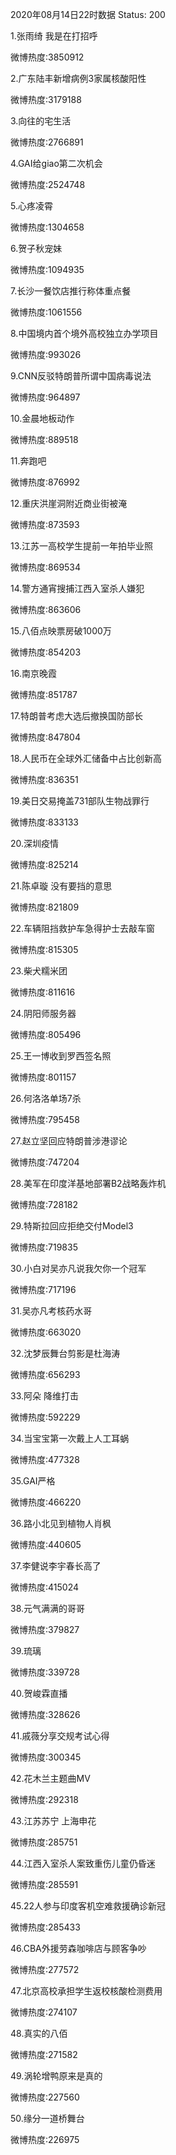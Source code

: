 2020年08月14日22时数据
Status: 200

1.张雨绮 我是在打招呼

微博热度:3850912

2.广东陆丰新增病例3家属核酸阳性

微博热度:3179188

3.向往的宅生活

微博热度:2766891

4.GAI给giao第二次机会

微博热度:2524748

5.心疼凌霄

微博热度:1304658

6.贺子秋宠妹

微博热度:1094935

7.长沙一餐饮店推行称体重点餐

微博热度:1061556

8.中国境内首个境外高校独立办学项目

微博热度:993026

9.CNN反驳特朗普所谓中国病毒说法

微博热度:964897

10.金晨地板动作

微博热度:889518

11.奔跑吧

微博热度:876992

12.重庆洪崖洞附近商业街被淹

微博热度:873593

13.江苏一高校学生提前一年拍毕业照

微博热度:869534

14.警方通宵搜捕江西入室杀人嫌犯

微博热度:863606

15.八佰点映票房破1000万

微博热度:854203

16.南京晚霞

微博热度:851787

17.特朗普考虑大选后撤换国防部长

微博热度:847804

18.人民币在全球外汇储备中占比创新高

微博热度:836351

19.美日交易掩盖731部队生物战罪行

微博热度:833133

20.深圳疫情

微博热度:825214

21.陈卓璇 没有要挡的意思

微博热度:821809

22.车辆阻挡救护车急得护士去敲车窗

微博热度:815305

23.柴犬糯米团

微博热度:811616

24.阴阳师服务器

微博热度:805496

25.王一博收到罗西签名照

微博热度:801157

26.何洛洛单场7杀

微博热度:795458

27.赵立坚回应特朗普涉港谬论

微博热度:747204

28.美军在印度洋基地部署B2战略轰炸机

微博热度:728182

29.特斯拉回应拒绝交付Model3

微博热度:719835

30.小白对吴亦凡说我欠你一个冠军

微博热度:717196

31.吴亦凡考核药水哥

微博热度:663020

32.沈梦辰舞台剪影是杜海涛

微博热度:656293

33.阿朵 降维打击

微博热度:592229

34.当宝宝第一次戴上人工耳蜗

微博热度:477328

35.GAI严格

微博热度:466220

36.路小北见到植物人肖枫

微博热度:440605

37.李健说李宇春长高了

微博热度:415024

38.元气满满的哥哥

微博热度:379827

39.琉璃

微博热度:339728

40.贺峻霖直播

微博热度:328626

41.戚薇分享交规考试心得

微博热度:300345

42.花木兰主题曲MV

微博热度:292318

43.江苏苏宁 上海申花

微博热度:285751

44.江西入室杀人案致重伤儿童仍昏迷

微博热度:285591

45.22人参与印度客机空难救援确诊新冠

微博热度:285433

46.CBA外援劳森咖啡店与顾客争吵

微博热度:277572

47.北京高校承担学生返校核酸检测费用

微博热度:274107

48.真实的八佰

微博热度:271582

49.涡轮增鸭原来是真的

微博热度:227560

50.缘分一道桥舞台

微博热度:226975

